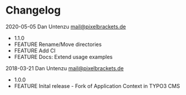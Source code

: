 # Changelog

2020-05-05 Dan Untenzu <mail@pixelbrackets.de>

  * 1.1.0
  * FEATURE Rename/Move directories
  * FEATURE Add CI
  * FEATURE Docs: Extend usage examples

2018-03-21 Dan Untenzu <mail@pixelbrackets.de>

  * 1.0.0
  * FEATURE Inital release - Fork of Application Context in TYPO3 CMS
